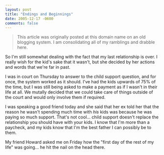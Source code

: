 ```yaml
---
layout: post
title: "Endings and Beginnings"
date: 2005-12-17 -0600
comments: false
---
```


> This article was originally posted at this domain name on an old blogging system.  I am consolidating all of my ramblings and drabble here.

So I'm still somewhat dealing with the fact that my last relationship is over.  I really wish for the kid's sake that it wasn't, but she decided by her actions and words that we're far in past.

I was in court on Thursday to answer to the child support question, and for once, the system worked as it should.  I've had the kids upwards of 75% of the time, but I was still being asked to make a payment as if I wasn't in their life at all.  We mutally decided that we could take care of things outside of the court and would only involve them if required.

I was speaking a good friend today and she said that her ex told her that the reason he wasn't spending much time with *his* kids was because he was paying so much support.  That's not cool...  child support doesn't replace the relationship you should have with your kids.  I know that I'm more than a paycheck, and my kids know that I'm the best father I can possibly be to them.

My friend Howard asked me on Friday how the "first day of the rest of my life" was going...  he hit the nail on the head there.